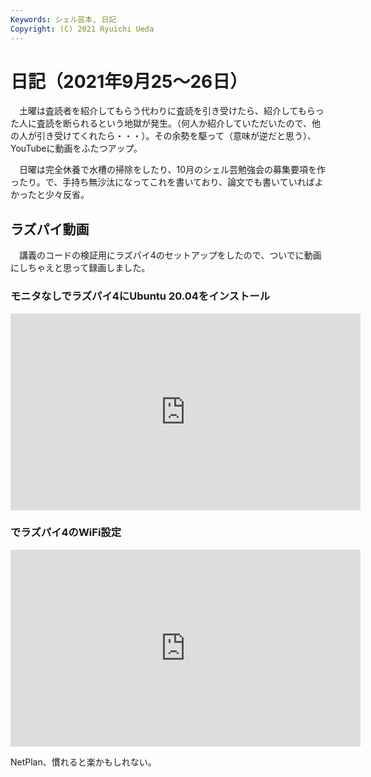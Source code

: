 ```yaml
---
Keywords: シェル芸本, 日記
Copyright: (C) 2021 Ryuichi Ueda
---
```


# 日記（2021年9月25〜26日）

　土曜は査読者を紹介してもらう代わりに査読を引き受けたら、紹介してもらった人に査読を断られるという地獄が発生。（何人か紹介していただいたので、他の人が引き受けてくれたら・・・）。その余勢を駆って（意味が逆だと思う）、YouTubeに動画をふたつアップ。

　日曜は完全休養で水槽の掃除をしたり、10月のシェル芸勉強会の募集要項を作ったり。で、手持ち無沙汰になってこれを書いており、論文でも書いていればよかったと少々反省。


## ラズパイ動画

　講義のコードの検証用にラズパイ4のセットアップをしたので、ついでに動画にしちゃえと思って録画しました。


### モニタなしでラズパイ4にUbuntu 20.04をインストール


<iframe width="560" height="315" src="https://www.youtube.com/embed/OcWDOw8nVko" title="YouTube video player" frameborder="0" allow="accelerometer; autoplay; clipboard-write; encrypted-media; gyroscope; picture-in-picture" allowfullscreen></iframe>

### でラズパイ4のWiFi設定

<iframe width="560" height="315" src="https://www.youtube.com/embed/FAKBwrXUJAA" title="YouTube video player" frameborder="0" allow="accelerometer; autoplay; clipboard-write; encrypted-media; gyroscope; picture-in-picture" allowfullscreen></iframe>

NetPlan、慣れると楽かもしれない。



